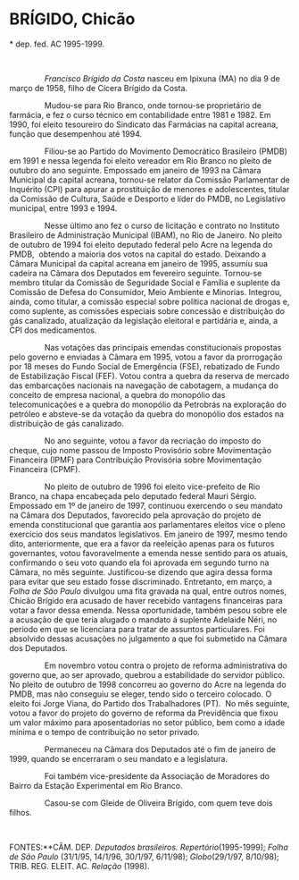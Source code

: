 BRÍGIDO, Chicão
===============

\* dep. fed. AC 1995-1999.

 

                *Francisco Brígido da Costa* nasceu em Ipixuna (MA) no
dia 9 de março de 1958, filho de Cícera Brígido da Costa.

                Mudou-se para Rio Branco, onde tornou-se proprietário de
farmácia, e fez o curso técnico em contabilidade entre 1981 e 1982. Em
1990, foi eleito tesoureiro do Sindicato das Farmácias na capital
acreana, função que desempenhou até 1994.

                Filiou-se ao Partido do Movimento Democrático Brasileiro
(PMDB) em 1991 e nessa legenda foi eleito vereador em Rio Branco no
pleito de outubro do ano seguinte. Empossado em janeiro de 1993 na
Câmara Municipal da capital acreana, tornou-se relator da Comissão
Parlamentar de Inquérito (CPI) para apurar a prostituição de menores e
adolescentes, titular da Comissão de Cultura, Saúde e Desporto e líder
do PMDB, no Legislativo municipal, entre 1993 e 1994.

                Nesse último ano fez o curso de licitação e contrato no
Instituto Brasileiro de Administração Municipal (IBAM), no Rio de
Janeiro. No pleito de outubro de 1994 foi eleito deputado federal pelo
Acre na legenda do PMDB,  obtendo a maioria dos votos na capital do
estado. Deixando a Câmara Municipal da capital acreana em janeiro de
1995, assumiu sua cadeira na Câmara dos Deputados em fevereiro seguinte.
Tornou-se membro titular da Comissão de Seguridade Social e Família e
suplente da Comissão de Defesa do Consumidor, Meio Ambiente e Minorias.
Integrou, ainda, como titular, a comissão especial sobre política
nacional de drogas e, como suplente, as comissões especiais sobre
concessão e distribuição do gás canalizado, atualização da legislação
eleitoral e partidária e, ainda, a CPI dos medicamentos.

                Nas votações das principais emendas constitucionais
propostas pelo governo e enviadas à Câmara em 1995, votou a favor da
prorrogação por 18 meses do Fundo Social de Emergência (FSE), rebatizado
de Fundo de Estabilização Fiscal (FEF). Votou contra a quebra da reserva
de mercado das embarcações nacionais na navegação de cabotagem, a
mudança do conceito de empresa nacional, a quebra do monopólio das
telecomunicações e a quebra do monopólio da Petrobrás na exploração do
petróleo e absteve-se da votação da quebra do monopólio dos estados na
distribuição de gás canalizado.

                No ano seguinte, votou a favor da recriação do imposto
do cheque, cujo nome passou de Imposto Provisório sobre Movimentação
Financeira (IPMF) para Contribuição Provisória sobre Movimentação
Financeira (CPMF).

                No pleito de outubro de 1996 foi eleito vice-prefeito de
Rio Branco, na chapa encabeçada pelo deputado federal Mauri Sérgio.
Empossado em 1º de janeiro de 1997, continuou exercendo o seu mandato na
Câmara dos Deputados, favorecido pela aprovação do projeto de emenda
constitucional que garantia aos parlamentares eleitos vice o pleno
exercício dos seus mandatos legislativos. Em janeiro de 1997, mesmo
tendo dito, anteriormente, que era a favor da reeleição apenas para os
futuros governantes, votou favoravelmente a emenda nesse sentido para os
atuais, confirmando o seu voto quando ela foi aprovada em segundo turno
na Câmara, no mês seguinte. Justificou-se dizendo que agira dessa forma
para evitar que seu estado fosse discriminado. Entretanto, em março, a
*Folha de São Paulo* divulgou uma fita gravada na qual, entre outros
nomes, Chicão Brígido era acusado de haver recebido vantagens
financeiras para votar a favor dessa emenda. Nessa oportunidade, também
pesou sobre ele a acusação de que teria alugado o mandato à suplente
Adelaide Néri, no período em que se licenciara para tratar de assuntos
particulares. Foi absolvido dessas acusações no julgamento a que foi
submetido na Câmara dos Deputados.

                Em novembro votou contra o projeto de reforma
administrativa do governo que, ao ser aprovado, quebrou a estabilidade
do servidor público. No pleito de outubro de 1998 concorreu ao governo
do Acre na legenda do PMDB, mas não conseguiu se eleger, tendo sido o
terceiro colocado. O eleito foi Jorge Viana, do Partido dos
Trabalhadores (PT).  No mês seguinte, votou a favor do projeto do
governo de reforma da Previdência que fixou um valor máximo para
aposentadorias no setor público, bem como a idade mínima e o tempo de
contribuição no setor privado.

                Permaneceu na Câmara dos Deputados até o fim de janeiro
de 1999, quando se encerraram o seu mandato e a legislatura.

                Foi também vice-presidente da Associação de Moradores do
Bairro da Estação Experimental em Rio Branco.

                Casou-se com Gleide de Oliveira Brígido, com quem teve
dois filhos.

 

FONTES:**CÂM. DEP. *Deputados brasileiros. Repertório*(1995-1999);
*Folha de São Paulo* (31/1/95, 14/1/96, 30/1/97, 6/11/98);
*Globo*(29/1/97, 8/10/98); TRIB. REG. ELEIT. AC. *Relação* (1998).
